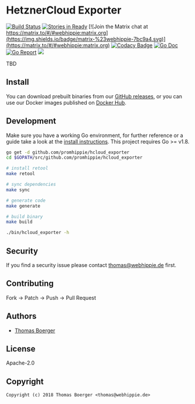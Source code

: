 # HetznerCloud Exporter

[![Build Status](http://github.dronehippie.de/api/badges/promhippie/hcloud_exporter/status.svg)](http://github.dronehippie.de/promhippie/hcloud_exporter)
[![Stories in Ready](https://badge.waffle.io/promhippie/hcloud_exporter.svg?label=ready&title=Ready)](http://waffle.io/promhippie/hcloud_exporter)
[![Join the Matrix chat at https://matrix.to/#/#webhippie:matrix.org](https://img.shields.io/badge/matrix-%23webhippie-7bc9a4.svg)](https://matrix.to/#/#webhippie:matrix.org)
[![Codacy Badge](https://api.codacy.com/project/badge/Grade/92400592c23c4ea4bd3cf2448eb110ef)](https://www.codacy.com/app/promhippie/hcloud_exporter?utm_source=github.com&amp;utm_medium=referral&amp;utm_content=promhippie/hcloud_exporter&amp;utm_campaign=Badge_Grade)
[![Go Doc](https://godoc.org/github.com/promhippie/hcloud_exporter?status.svg)](http://godoc.org/github.com/promhippie/hcloud_exporter)
[![Go Report](http://goreportcard.com/badge/github.com/promhippie/hcloud_exporter)](http://goreportcard.com/report/github.com/promhippie/hcloud_exporter)
[![](https://images.microbadger.com/badges/image/promhippie/hcloud-exporter.svg)](http://microbadger.com/images/promhippie/hcloud-exporter "Get your own image badge on microbadger.com")

TBD


## Install

You can download prebuilt binaries from our [GitHub releases](https://github.com/promhippie/hcloud_exporter/releases), or you can use our Docker images published on [Docker Hub](https://hub.docker.com/r/promhippie/hcloud_exporter/tags/).


## Development

Make sure you have a working Go environment, for further reference or a guide take a look at the [install instructions](http://golang.org/doc/install.html). This project requires Go >= v1.8.

```bash
go get -d github.com/promhippie/hcloud_exporter
cd $GOPATH/src/github.com/promhippie/hcloud_exporter

# install retool
make retool

# sync dependencies
make sync

# generate code
make generate

# build binary
make build

./bin/hcloud_exporter -h
```


## Security

If you find a security issue please contact thomas@webhippie.de first.


## Contributing

Fork -> Patch -> Push -> Pull Request


## Authors

* [Thomas Boerger](https://github.com/tboerger)


## License

Apache-2.0


## Copyright

```
Copyright (c) 2018 Thomas Boerger <thomas@webhippie.de>
```
